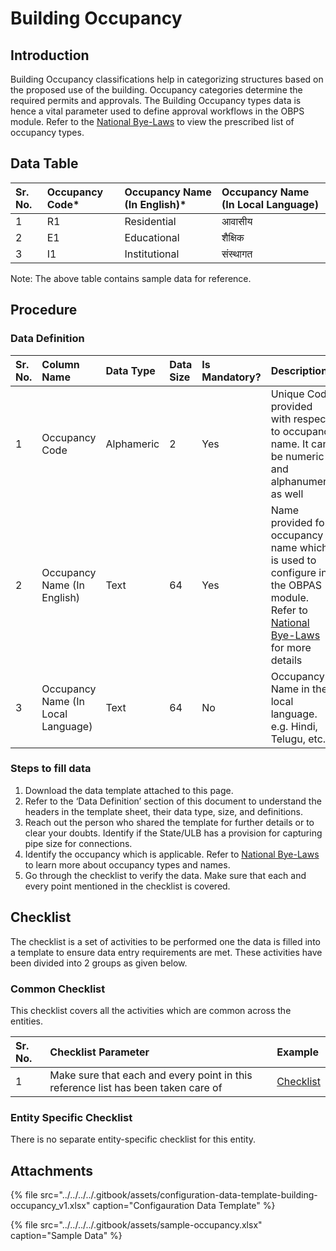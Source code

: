 # Building Occupancy

## Introduction <a id="Introduction"></a>

Building Occupancy classifications help in categorizing structures based on the proposed use of the building. Occupancy categories determine the required permits and approvals. The Building Occupancy types data is hence a vital parameter used to define approval workflows in the OBPS module. Refer to the [National Bye-Laws](http://mohua.gov.in/upload/uploadfiles/files/Chap-4.pdf) to view the prescribed list of occupancy types.

## Data Table <a id="Data-Table"></a>

| Sr. No. | Occupancy Code\* | Occupancy Name \(In English\)\* | Occupancy Name \(In Local Language\) |
| :--- | :--- | :--- | :--- |
| 1 | R1 | Residential |  आवासीय |
| 2  | E1 | Educational |  शैक्षिक |
| 3  | I1 | Institutional |  संस्थागत |

 Note: The above table contains sample data for reference.

## Procedure <a id="Procedure"></a>

### Data Definition <a id="Data-Definition"></a>

| Sr. No. | Column Name | Data Type | Data Size | Is Mandatory? | Description |
| :--- | :--- | :--- | :--- | :--- | :--- |
| 1 | Occupancy Code | Alphameric | 2 | Yes | Unique Code provided with respect to occupancy name. It can be numeric and alphanumeric as well |
| 2 | Occupancy Name \(In English\) | Text | 64 | Yes | Name provided for occupancy name which is used to configure in the OBPAS module. Refer to [National Bye-Laws](http://mohua.gov.in/upload/uploadfiles/files/Chap-4.pdf) for more details |
| 3 | Occupancy Name \(In Local Language\) | Text | 64 | No | Occupancy Name in the local language. e.g. Hindi, Telugu, etc. |

### Steps to fill data <a id="Steps-to-fill-data"></a>

1. Download the data template attached to this page.
2. Refer to the ‘Data Definition’ section of this document to understand the headers in the template sheet, their data type, size, and definitions.
3. Reach out the person who shared the template for further details or to clear your doubts. Identify if the State/ULB has a provision for capturing pipe size for connections.
4. Identify the occupancy which is applicable. Refer to [National Bye-Laws](http://mohua.gov.in/upload/uploadfiles/files/Chap-4.pdf) to learn more about occupancy types and names.
5. Go through the checklist to verify the data. Make sure that each and every point mentioned in the checklist is covered.

## Checklist <a id="Checklist"></a>

The checklist is a set of activities to be performed one the data is filled into a template to ensure data entry requirements are met. These activities have been divided into 2 groups as given below.

### Common Checklist <a id="Common-Checklist"></a>

This checklist covers all the activities which are common across the entities.

| Sr. No. | Checklist Parameter | Example |
| :--- | :--- | :--- |
| 1 | Make sure that each and every point in this reference list has been taken care of | [Checklist](https://digit-discuss.atlassian.net/wiki/spaces/DO/pages/502203140/Checklist) |

### Entity Specific Checklist <a id="Entity-Specific-Checklist"></a>

There is no separate entity-specific checklist for this entity.

## Attachments <a id="Attachments"></a>

{% file src="../../../../.gitbook/assets/configuration-data-template-building-occupancy\_v1.xlsx" caption="Configauration Data Template" %}

{% file src="../../../../.gitbook/assets/sample-occupancy.xlsx" caption="Sample Data" %}

